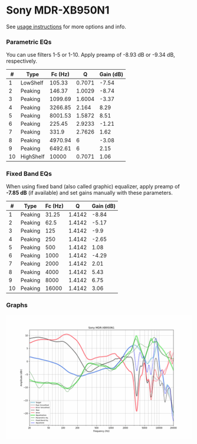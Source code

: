# Sony MDR-XB950N1
See [usage instructions](https://github.com/jaakkopasanen/AutoEq#usage) for more options and info.

### Parametric EQs
You can use filters 1-5 or 1-10. Apply preamp of -8.93 dB or -9.34 dB, respectively.

|   # | Type      |   Fc (Hz) |      Q |   Gain (dB) |
|-----|-----------|-----------|--------|-------------|
|   1 | LowShelf  |    105.33 | 0.7071 |       -7.54 |
|   2 | Peaking   |    146.37 | 1.0029 |       -8.74 |
|   3 | Peaking   |   1099.69 | 1.6004 |       -3.37 |
|   4 | Peaking   |   3266.85 | 2.164  |        8.29 |
|   5 | Peaking   |   8001.53 | 1.5872 |        8.51 |
|   6 | Peaking   |    225.45 | 2.9233 |       -1.21 |
|   7 | Peaking   |    331.9  | 2.7626 |        1.62 |
|   8 | Peaking   |   4970.94 | 6      |       -3.08 |
|   9 | Peaking   |   6492.61 | 6      |        2.15 |
|  10 | HighShelf |  10000    | 0.7071 |        1.06 |

### Fixed Band EQs
When using fixed band (also called graphic) equalizer, apply preamp of **-7.85 dB** (if available) and set gains manually with these parameters.

|   # | Type    |   Fc (Hz) |      Q |   Gain (dB) |
|-----|---------|-----------|--------|-------------|
|   1 | Peaking |     31.25 | 1.4142 |       -8.84 |
|   2 | Peaking |     62.5  | 1.4142 |       -5.17 |
|   3 | Peaking |    125    | 1.4142 |       -9.9  |
|   4 | Peaking |    250    | 1.4142 |       -2.65 |
|   5 | Peaking |    500    | 1.4142 |        1.08 |
|   6 | Peaking |   1000    | 1.4142 |       -4.29 |
|   7 | Peaking |   2000    | 1.4142 |        2.01 |
|   8 | Peaking |   4000    | 1.4142 |        5.43 |
|   9 | Peaking |   8000    | 1.4142 |        6.75 |
|  10 | Peaking |  16000    | 1.4142 |        3.06 |

### Graphs
![](./Sony%20MDR-XB950N1.png)
